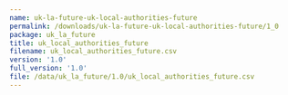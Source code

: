```yaml
---
name: uk-la-future-uk-local-authorities-future
permalink: /downloads/uk-la-future-uk-local-authorities-future/1_0
package: uk_la_future
title: uk_local_authorities_future
filename: uk_local_authorities_future.csv
version: '1.0'
full_version: '1.0'
file: /data/uk_la_future/1.0/uk_local_authorities_future.csv
---
```

